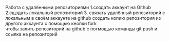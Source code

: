 Работа с удалёнными репозиториями
1.cоздать аккаунт на Github
2.cщздать локальный репозиторий
3. связать удалённый репозиторий с локальным
в своём аккаунте на github создать копию репозитория из другого аккаунта с помощью кнопки fork  
чтобы залить репозиторий на github c погмощью   команды git push  и ссылка на репозиторий 